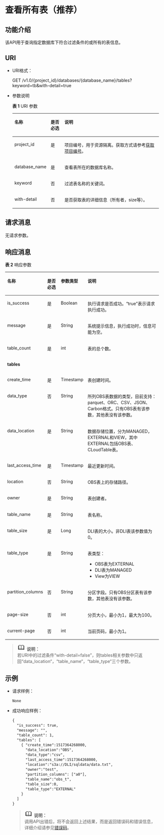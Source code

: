 # 查看所有表（推荐）<a name="dli_02_0105"></a>

## 功能介绍<a name="s7f2609ef76ce4357a84b159e44d00781"></a>

该API用于查询指定数据库下符合过滤条件的或所有的表信息。

## URI<a name="se10f64ce4de2477d9996287115b600b1"></a>

-   URI格式：

    GET /v1.0/\{project\_id\}/databases/\{database\_name\}/tables?keyword=tb&with-detail=true

-   参数说明

    **表 1**  URI 参数

    <a name="zh-cn_topic_0069077902_table9389911"></a>
    <table><thead align="left"><tr id="zh-cn_topic_0069077902_row54504408"><th class="cellrowborder" valign="top" width="16%" id="mcps1.2.4.1.1"><p id="a8458749b29894d3fb004a6140c9eed06"><a name="a8458749b29894d3fb004a6140c9eed06"></a><a name="a8458749b29894d3fb004a6140c9eed06"></a>名称</p>
    </th>
    <th class="cellrowborder" valign="top" width="10%" id="mcps1.2.4.1.2"><p id="ab6639d8fdb38425c8734ebe8fd002745"><a name="ab6639d8fdb38425c8734ebe8fd002745"></a><a name="ab6639d8fdb38425c8734ebe8fd002745"></a>是否必选</p>
    </th>
    <th class="cellrowborder" valign="top" width="74%" id="mcps1.2.4.1.3"><p id="zh-cn_topic_0069077902_p172651633147"><a name="zh-cn_topic_0069077902_p172651633147"></a><a name="zh-cn_topic_0069077902_p172651633147"></a>说明</p>
    </th>
    </tr>
    </thead>
    <tbody><tr id="row137651841194120"><td class="cellrowborder" valign="top" width="16%" headers="mcps1.2.4.1.1 "><p id="zh-cn_topic_0069077803_p43412436"><a name="zh-cn_topic_0069077803_p43412436"></a><a name="zh-cn_topic_0069077803_p43412436"></a>project_id</p>
    </td>
    <td class="cellrowborder" valign="top" width="10%" headers="mcps1.2.4.1.2 "><p id="zh-cn_topic_0069077803_p26746391"><a name="zh-cn_topic_0069077803_p26746391"></a><a name="zh-cn_topic_0069077803_p26746391"></a>是</p>
    </td>
    <td class="cellrowborder" valign="top" width="74%" headers="mcps1.2.4.1.3 "><p id="zh-cn_topic_0069077803_p18974100"><a name="zh-cn_topic_0069077803_p18974100"></a><a name="zh-cn_topic_0069077803_p18974100"></a>项目编号，用于资源隔离。获取方式请参考<a href="获取项目编号.md">获取项目编号</a>。</p>
    </td>
    </tr>
    <tr id="zh-cn_topic_0069077902_row48387156"><td class="cellrowborder" valign="top" width="16%" headers="mcps1.2.4.1.1 "><p id="zh-cn_topic_0069077902_p27045553"><a name="zh-cn_topic_0069077902_p27045553"></a><a name="zh-cn_topic_0069077902_p27045553"></a>database_name</p>
    </td>
    <td class="cellrowborder" valign="top" width="10%" headers="mcps1.2.4.1.2 "><p id="zh-cn_topic_0069077902_p43206166"><a name="zh-cn_topic_0069077902_p43206166"></a><a name="zh-cn_topic_0069077902_p43206166"></a>是</p>
    </td>
    <td class="cellrowborder" valign="top" width="74%" headers="mcps1.2.4.1.3 "><p id="p3742145010314"><a name="p3742145010314"></a><a name="p3742145010314"></a>查看表所在的数据库名称。</p>
    </td>
    </tr>
    <tr id="zh-cn_topic_0069077902_row23238289"><td class="cellrowborder" valign="top" width="16%" headers="mcps1.2.4.1.1 "><p id="zh-cn_topic_0069077902_p3253234"><a name="zh-cn_topic_0069077902_p3253234"></a><a name="zh-cn_topic_0069077902_p3253234"></a>keyword</p>
    </td>
    <td class="cellrowborder" valign="top" width="10%" headers="mcps1.2.4.1.2 "><p id="zh-cn_topic_0069077902_p62185433"><a name="zh-cn_topic_0069077902_p62185433"></a><a name="zh-cn_topic_0069077902_p62185433"></a>否</p>
    </td>
    <td class="cellrowborder" valign="top" width="74%" headers="mcps1.2.4.1.3 "><p id="zh-cn_topic_0069077902_p3855275"><a name="zh-cn_topic_0069077902_p3855275"></a><a name="zh-cn_topic_0069077902_p3855275"></a>过滤表名称的关键词。</p>
    </td>
    </tr>
    <tr id="row01813192811"><td class="cellrowborder" valign="top" width="16%" headers="mcps1.2.4.1.1 "><p id="p10192031182812"><a name="p10192031182812"></a><a name="p10192031182812"></a>with-detail</p>
    </td>
    <td class="cellrowborder" valign="top" width="10%" headers="mcps1.2.4.1.2 "><p id="p131993119287"><a name="p131993119287"></a><a name="p131993119287"></a>否</p>
    </td>
    <td class="cellrowborder" valign="top" width="74%" headers="mcps1.2.4.1.3 "><p id="p11207314286"><a name="p11207314286"></a><a name="p11207314286"></a>是否获取表的详细信息（所有者，size等）。</p>
    </td>
    </tr>
    </tbody>
    </table>


## 请求消息<a name="s8cae0d99468d48bf87e3d8d1c203d620"></a>

无请求参数。

## 响应消息<a name="s7cabf81dadd44774acfb66ac5fa1380b"></a>

**表 2**  响应参数

<a name="zh-cn_topic_0069077902_table35569146"></a>
<table><thead align="left"><tr id="zh-cn_topic_0069077902_row23983098"><th class="cellrowborder" valign="top" width="17.633663366336634%" id="mcps1.2.5.1.1"><p id="a0184bd526dfb42038b3db4f12de3d6d8"><a name="a0184bd526dfb42038b3db4f12de3d6d8"></a><a name="a0184bd526dfb42038b3db4f12de3d6d8"></a>名称</p>
</th>
<th class="cellrowborder" valign="top" width="10.485148514851485%" id="mcps1.2.5.1.2"><p id="a27a9819d4d8141ad98b8893312a3b03f"><a name="a27a9819d4d8141ad98b8893312a3b03f"></a><a name="a27a9819d4d8141ad98b8893312a3b03f"></a>是否必选</p>
</th>
<th class="cellrowborder" valign="top" width="11.643564356435643%" id="mcps1.2.5.1.3"><p id="a77f706449efc4f24b778ed2b7b860c69"><a name="a77f706449efc4f24b778ed2b7b860c69"></a><a name="a77f706449efc4f24b778ed2b7b860c69"></a>参数类型</p>
</th>
<th class="cellrowborder" valign="top" width="60.237623762376245%" id="mcps1.2.5.1.4"><p id="a4f8cac6b5814498ab46cae6c1db07e8d"><a name="a4f8cac6b5814498ab46cae6c1db07e8d"></a><a name="a4f8cac6b5814498ab46cae6c1db07e8d"></a>说明</p>
</th>
</tr>
</thead>
<tbody><tr id="zh-cn_topic_0069077902_row6962642"><td class="cellrowborder" valign="top" width="17.633663366336634%" headers="mcps1.2.5.1.1 "><p id="zh-cn_topic_0069077902_p27103168"><a name="zh-cn_topic_0069077902_p27103168"></a><a name="zh-cn_topic_0069077902_p27103168"></a>is_success</p>
</td>
<td class="cellrowborder" valign="top" width="10.485148514851485%" headers="mcps1.2.5.1.2 "><p id="zh-cn_topic_0069077902_p47873010"><a name="zh-cn_topic_0069077902_p47873010"></a><a name="zh-cn_topic_0069077902_p47873010"></a>是</p>
</td>
<td class="cellrowborder" valign="top" width="11.643564356435643%" headers="mcps1.2.5.1.3 "><p id="zh-cn_topic_0069077902_p52508625"><a name="zh-cn_topic_0069077902_p52508625"></a><a name="zh-cn_topic_0069077902_p52508625"></a>Boolean</p>
</td>
<td class="cellrowborder" valign="top" width="60.237623762376245%" headers="mcps1.2.5.1.4 "><p id="p3346192311417"><a name="p3346192311417"></a><a name="p3346192311417"></a>执行请求是否成功。<span class="parmvalue" id="parmvalue150180616947"><a name="parmvalue150180616947"></a><a name="parmvalue150180616947"></a>“true”</span>表示请求执行成功。</p>
</td>
</tr>
<tr id="zh-cn_topic_0069077902_row26735465"><td class="cellrowborder" valign="top" width="17.633663366336634%" headers="mcps1.2.5.1.1 "><p id="zh-cn_topic_0069077902_p18089046"><a name="zh-cn_topic_0069077902_p18089046"></a><a name="zh-cn_topic_0069077902_p18089046"></a>message</p>
</td>
<td class="cellrowborder" valign="top" width="10.485148514851485%" headers="mcps1.2.5.1.2 "><p id="zh-cn_topic_0069077902_p55926603"><a name="zh-cn_topic_0069077902_p55926603"></a><a name="zh-cn_topic_0069077902_p55926603"></a>是</p>
</td>
<td class="cellrowborder" valign="top" width="11.643564356435643%" headers="mcps1.2.5.1.3 "><p id="zh-cn_topic_0069077902_p33761009"><a name="zh-cn_topic_0069077902_p33761009"></a><a name="zh-cn_topic_0069077902_p33761009"></a>String</p>
</td>
<td class="cellrowborder" valign="top" width="60.237623762376245%" headers="mcps1.2.5.1.4 "><p id="p4346723111420"><a name="p4346723111420"></a><a name="p4346723111420"></a>系统提示信息，执行成功时，信息可能为空。</p>
</td>
</tr>
<tr id="zh-cn_topic_0069077902_row49931759"><td class="cellrowborder" valign="top" width="17.633663366336634%" headers="mcps1.2.5.1.1 "><p id="zh-cn_topic_0069077902_p17940710"><a name="zh-cn_topic_0069077902_p17940710"></a><a name="zh-cn_topic_0069077902_p17940710"></a>table_count</p>
</td>
<td class="cellrowborder" valign="top" width="10.485148514851485%" headers="mcps1.2.5.1.2 "><p id="zh-cn_topic_0069077902_p43911368"><a name="zh-cn_topic_0069077902_p43911368"></a><a name="zh-cn_topic_0069077902_p43911368"></a>是</p>
</td>
<td class="cellrowborder" valign="top" width="11.643564356435643%" headers="mcps1.2.5.1.3 "><p id="zh-cn_topic_0069077902_p51071"><a name="zh-cn_topic_0069077902_p51071"></a><a name="zh-cn_topic_0069077902_p51071"></a>int</p>
</td>
<td class="cellrowborder" valign="top" width="60.237623762376245%" headers="mcps1.2.5.1.4 "><p id="zh-cn_topic_0069077902_p4136819"><a name="zh-cn_topic_0069077902_p4136819"></a><a name="zh-cn_topic_0069077902_p4136819"></a>表的总个数。</p>
</td>
</tr>
<tr id="zh-cn_topic_0069077902_row37231375"><td class="cellrowborder" colspan="4" valign="top" headers="mcps1.2.5.1.1 mcps1.2.5.1.2 mcps1.2.5.1.3 mcps1.2.5.1.4 "><p id="zh-cn_topic_0069077902_p62951400"><a name="zh-cn_topic_0069077902_p62951400"></a><a name="zh-cn_topic_0069077902_p62951400"></a><strong id="b10351538193415"><a name="b10351538193415"></a><a name="b10351538193415"></a>tables</strong></p>
</td>
</tr>
<tr id="row6296920173020"><td class="cellrowborder" valign="top" width="17.633663366336634%" headers="mcps1.2.5.1.1 "><p id="p829618203306"><a name="p829618203306"></a><a name="p829618203306"></a>create_time</p>
</td>
<td class="cellrowborder" valign="top" width="10.485148514851485%" headers="mcps1.2.5.1.2 "><p id="p9296320193015"><a name="p9296320193015"></a><a name="p9296320193015"></a>是</p>
</td>
<td class="cellrowborder" valign="top" width="11.643564356435643%" headers="mcps1.2.5.1.3 "><p id="p14296122019308"><a name="p14296122019308"></a><a name="p14296122019308"></a>Timestamp</p>
</td>
<td class="cellrowborder" valign="top" width="60.237623762376245%" headers="mcps1.2.5.1.4 "><p id="p42966203309"><a name="p42966203309"></a><a name="p42966203309"></a>表创建时间。</p>
</td>
</tr>
<tr id="row321158893927"><td class="cellrowborder" valign="top" width="17.633663366336634%" headers="mcps1.2.5.1.1 "><p id="p2568988893931"><a name="p2568988893931"></a><a name="p2568988893931"></a>data_type</p>
</td>
<td class="cellrowborder" valign="top" width="10.485148514851485%" headers="mcps1.2.5.1.2 "><p id="p50620193931"><a name="p50620193931"></a><a name="p50620193931"></a>否</p>
</td>
<td class="cellrowborder" valign="top" width="11.643564356435643%" headers="mcps1.2.5.1.3 "><p id="p4100229093931"><a name="p4100229093931"></a><a name="p4100229093931"></a>String</p>
</td>
<td class="cellrowborder" valign="top" width="60.237623762376245%" headers="mcps1.2.5.1.4 "><p id="p3285115593931"><a name="p3285115593931"></a><a name="p3285115593931"></a>所列OBS表数据的类型，目前支持：parquet、ORC、CSV、JSON、Carbon格式。只有OBS表有该参数，其他表没有该参数。</p>
</td>
</tr>
<tr id="row2852936193019"><td class="cellrowborder" valign="top" width="17.633663366336634%" headers="mcps1.2.5.1.1 "><p id="p20852136183011"><a name="p20852136183011"></a><a name="p20852136183011"></a>data_location</p>
</td>
<td class="cellrowborder" valign="top" width="10.485148514851485%" headers="mcps1.2.5.1.2 "><p id="p19852153623014"><a name="p19852153623014"></a><a name="p19852153623014"></a>是</p>
</td>
<td class="cellrowborder" valign="top" width="11.643564356435643%" headers="mcps1.2.5.1.3 "><p id="p88521336113011"><a name="p88521336113011"></a><a name="p88521336113011"></a>String</p>
</td>
<td class="cellrowborder" valign="top" width="60.237623762376245%" headers="mcps1.2.5.1.4 "><p id="p1085215360303"><a name="p1085215360303"></a><a name="p1085215360303"></a>数据存储位置，分为MANAGED，EXTERNAL和VIEW，其中EXTERNAL包括OBS表、CLoudTable表。</p>
</td>
</tr>
<tr id="row163531832163018"><td class="cellrowborder" valign="top" width="17.633663366336634%" headers="mcps1.2.5.1.1 "><p id="p7353232153010"><a name="p7353232153010"></a><a name="p7353232153010"></a>last_access_time</p>
</td>
<td class="cellrowborder" valign="top" width="10.485148514851485%" headers="mcps1.2.5.1.2 "><p id="p103532032103015"><a name="p103532032103015"></a><a name="p103532032103015"></a>是</p>
</td>
<td class="cellrowborder" valign="top" width="11.643564356435643%" headers="mcps1.2.5.1.3 "><p id="p9353532183012"><a name="p9353532183012"></a><a name="p9353532183012"></a>Timestamp</p>
</td>
<td class="cellrowborder" valign="top" width="60.237623762376245%" headers="mcps1.2.5.1.4 "><p id="p735413213016"><a name="p735413213016"></a><a name="p735413213016"></a>最近更新时间。</p>
</td>
</tr>
<tr id="row461162915304"><td class="cellrowborder" valign="top" width="17.633663366336634%" headers="mcps1.2.5.1.1 "><p id="p1361192916301"><a name="p1361192916301"></a><a name="p1361192916301"></a>location</p>
</td>
<td class="cellrowborder" valign="top" width="10.485148514851485%" headers="mcps1.2.5.1.2 "><p id="p16611929143013"><a name="p16611929143013"></a><a name="p16611929143013"></a>否</p>
</td>
<td class="cellrowborder" valign="top" width="11.643564356435643%" headers="mcps1.2.5.1.3 "><p id="p261529143012"><a name="p261529143012"></a><a name="p261529143012"></a>String</p>
</td>
<td class="cellrowborder" valign="top" width="60.237623762376245%" headers="mcps1.2.5.1.4 "><p id="p1761152916309"><a name="p1761152916309"></a><a name="p1761152916309"></a>OBS表上的存储路径。</p>
</td>
</tr>
<tr id="row4839142453020"><td class="cellrowborder" valign="top" width="17.633663366336634%" headers="mcps1.2.5.1.1 "><p id="p16839112419302"><a name="p16839112419302"></a><a name="p16839112419302"></a>owner</p>
</td>
<td class="cellrowborder" valign="top" width="10.485148514851485%" headers="mcps1.2.5.1.2 "><p id="p3839202412302"><a name="p3839202412302"></a><a name="p3839202412302"></a>是</p>
</td>
<td class="cellrowborder" valign="top" width="11.643564356435643%" headers="mcps1.2.5.1.3 "><p id="p1483952443010"><a name="p1483952443010"></a><a name="p1483952443010"></a>String</p>
</td>
<td class="cellrowborder" valign="top" width="60.237623762376245%" headers="mcps1.2.5.1.4 "><p id="p138391324153015"><a name="p138391324153015"></a><a name="p138391324153015"></a>表创建者。</p>
</td>
</tr>
<tr id="row178427163113"><td class="cellrowborder" valign="top" width="17.633663366336634%" headers="mcps1.2.5.1.1 "><p id="p128427115313"><a name="p128427115313"></a><a name="p128427115313"></a>table_name</p>
</td>
<td class="cellrowborder" valign="top" width="10.485148514851485%" headers="mcps1.2.5.1.2 "><p id="p118428123111"><a name="p118428123111"></a><a name="p118428123111"></a>是</p>
</td>
<td class="cellrowborder" valign="top" width="11.643564356435643%" headers="mcps1.2.5.1.3 "><p id="p08429113120"><a name="p08429113120"></a><a name="p08429113120"></a>String</p>
</td>
<td class="cellrowborder" valign="top" width="60.237623762376245%" headers="mcps1.2.5.1.4 "><p id="p18421113316"><a name="p18421113316"></a><a name="p18421113316"></a>表名称。</p>
</td>
</tr>
<tr id="row148781374318"><td class="cellrowborder" valign="top" width="17.633663366336634%" headers="mcps1.2.5.1.1 "><p id="p98783717316"><a name="p98783717316"></a><a name="p98783717316"></a>table_size</p>
</td>
<td class="cellrowborder" valign="top" width="10.485148514851485%" headers="mcps1.2.5.1.2 "><p id="p587816783115"><a name="p587816783115"></a><a name="p587816783115"></a>是</p>
</td>
<td class="cellrowborder" valign="top" width="11.643564356435643%" headers="mcps1.2.5.1.3 "><p id="p1087812714311"><a name="p1087812714311"></a><a name="p1087812714311"></a>Long</p>
</td>
<td class="cellrowborder" valign="top" width="60.237623762376245%" headers="mcps1.2.5.1.4 "><p id="p38781171316"><a name="p38781171316"></a><a name="p38781171316"></a>DLI表的大小。非DLI表该参数值为0。</p>
</td>
</tr>
<tr id="row9547131613111"><td class="cellrowborder" valign="top" width="17.633663366336634%" headers="mcps1.2.5.1.1 "><p id="p45478168313"><a name="p45478168313"></a><a name="p45478168313"></a>table_type</p>
</td>
<td class="cellrowborder" valign="top" width="10.485148514851485%" headers="mcps1.2.5.1.2 "><p id="p154731617312"><a name="p154731617312"></a><a name="p154731617312"></a>是</p>
</td>
<td class="cellrowborder" valign="top" width="11.643564356435643%" headers="mcps1.2.5.1.3 "><p id="p2054781610316"><a name="p2054781610316"></a><a name="p2054781610316"></a>String</p>
</td>
<td class="cellrowborder" valign="top" width="60.237623762376245%" headers="mcps1.2.5.1.4 "><p id="p1274488162347"><a name="p1274488162347"></a><a name="p1274488162347"></a>表类型：</p>
<a name="ul54699588162349"></a><a name="ul54699588162349"></a><ul id="ul54699588162349"><li>OBS表为EXTERNAL</li><li>DLI表为MANAGED</li><li>View为VIEW</li></ul>
</td>
</tr>
<tr id="row60272235154542"><td class="cellrowborder" valign="top" width="17.633663366336634%" headers="mcps1.2.5.1.1 "><p id="p32767381154542"><a name="p32767381154542"></a><a name="p32767381154542"></a>partition_columns</p>
</td>
<td class="cellrowborder" valign="top" width="10.485148514851485%" headers="mcps1.2.5.1.2 "><p id="p50030612154542"><a name="p50030612154542"></a><a name="p50030612154542"></a>否</p>
</td>
<td class="cellrowborder" valign="top" width="11.643564356435643%" headers="mcps1.2.5.1.3 "><p id="p31618987154542"><a name="p31618987154542"></a><a name="p31618987154542"></a>String</p>
</td>
<td class="cellrowborder" valign="top" width="60.237623762376245%" headers="mcps1.2.5.1.4 "><p id="p15927161154542"><a name="p15927161154542"></a><a name="p15927161154542"></a>分区字段。只有OBS分区表有该参数，其他表没有该参数。</p>
</td>
</tr>
<tr id="row9369182195319"><td class="cellrowborder" valign="top" width="17.633663366336634%" headers="mcps1.2.5.1.1 "><p id="p136918213536"><a name="p136918213536"></a><a name="p136918213536"></a>page-size</p>
</td>
<td class="cellrowborder" valign="top" width="10.485148514851485%" headers="mcps1.2.5.1.2 "><p id="p5370221115318"><a name="p5370221115318"></a><a name="p5370221115318"></a>否</p>
</td>
<td class="cellrowborder" valign="top" width="11.643564356435643%" headers="mcps1.2.5.1.3 "><p id="p83701421155312"><a name="p83701421155312"></a><a name="p83701421155312"></a>int</p>
</td>
<td class="cellrowborder" valign="top" width="60.237623762376245%" headers="mcps1.2.5.1.4 "><p id="p73701021135314"><a name="p73701021135314"></a><a name="p73701021135314"></a>分页大小，最小为1，最大为100。</p>
</td>
</tr>
<tr id="row1555194511551"><td class="cellrowborder" valign="top" width="17.633663366336634%" headers="mcps1.2.5.1.1 "><p id="p1457194515555"><a name="p1457194515555"></a><a name="p1457194515555"></a>current-page</p>
</td>
<td class="cellrowborder" valign="top" width="10.485148514851485%" headers="mcps1.2.5.1.2 "><p id="p85744535517"><a name="p85744535517"></a><a name="p85744535517"></a>否</p>
</td>
<td class="cellrowborder" valign="top" width="11.643564356435643%" headers="mcps1.2.5.1.3 "><p id="p9572452553"><a name="p9572452553"></a><a name="p9572452553"></a>int</p>
</td>
<td class="cellrowborder" valign="top" width="60.237623762376245%" headers="mcps1.2.5.1.4 "><p id="p1958114545519"><a name="p1958114545519"></a><a name="p1958114545519"></a>当前页码，最小为1。</p>
</td>
</tr>
</tbody>
</table>

>![](public_sys-resources/icon-note.gif) **说明：**   
>若URI中的过滤条件“with-detail=false”，则tables相关参数中只返回“data\_location“，“table\_name“，“table\_type“三个参数。  

## 示例<a name="section6600445715217"></a>

-   请求样例：

    ```
    None
    ```

-   成功响应样例：

    ```
    {
      "is_success": true,
      "message": "",
      "table_count": 1,
      "tables": [
        { "create_time":1517364268000,
          "data_location":"OBS",
          "data_type":"csv",
          "last_access_time":1517364268000,
          "location":"s3a://DLI/sqldata/data.txt",
          "owner":"test",     
          "partition_columns": ["a0"],
          "table_name":"obs_t",
          "table_size":0,
          "table_type":"EXTERNAL"
        }
      ]
    }
    ```

    >![](public_sys-resources/icon-note.gif) **说明：**   
    >调用API出错后，将不会返回上述结果，而是返回错误码和错误信息，详细介绍请参见[错误码](错误码.md)。  



